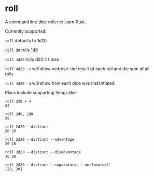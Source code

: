 # roll
A command line dice roller to learn Rust.

Currently supported:

`roll` defaults to 1d20

`roll d8` rolls 1d8

`roll 4d20` rolls d20 4 times

`roll 4d20 -v` will show verbose: the result of each roll and the sum of all rolls

`roll 4d20 -d` will show how each dice was instantiated


Plans include supporting things like:

```
roll d20 + 4
24

roll 2d6, 2d8
38

roll 2d20 --distinct
20 20

roll 2d20 --distinct --advantage
20 16

roll 2d20 --distinct --disadvantage
16 20

roll 2d20 --distinct --separator=, --enclosure=[]
[20, 20]

